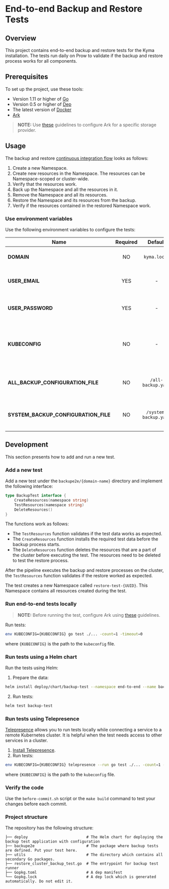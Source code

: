 # End-to-end Backup and Restore Tests

## Overview

This project contains end-to-end backup and restore tests for the Kyma installation. The tests run daily on Prow to validate if the backup and restore process works for all components.
 

## Prerequisites

To set up the project, use these tools:

* Version 1.11 or higher of [Go](https://golang.org/dl/)
* Version 0.5 or higher of [Dep](https://github.com/golang/dep)
* The latest version of [Docker](https://www.docker.com/)
* [Ark](../../../resources/ark/README.md#details)

>**NOTE:** Use [these](../../../docs/backup/docs/03-01-backup-configuration.md) guidelines to configure Ark for a specific storage provider.


## Usage

The backup and restore [continuous integration flow](https://github.com/kyma-project/test-infra/blob/master/prow/scripts/cluster-integration/kyma-gke-end-to-end-test.sh) looks as follows:

1. Create a new Namespace.
2. Create new resources in the Namespace. The resources can be Namespace-scoped or cluster-wide.
3. Verify that the resources work.
4. Back up the Namespace and all the resources in it.
5. Remove the Namespace and all its resources.
6. Restore the Namespace and its resources from the backup.
7. Verify if the resources contained in the restored Namespace work.

### Use environment variables

Use the following environment variables to configure the tests:

| Name | Required | Default | Description |
|-----|:---------:|:--------:|------------|
| **DOMAIN** | NO | `kyma.local` | The domain where Kyma runs. |
| **USER_EMAIL** | YES | - | The email address for authentication in Dex. |
| **USER_PASSWORD** | YES | - | The password for authentication in Dex. |
| **KUBECONFIG** | NO | - | The path to the `kubeconfig` file needed to run tests outside the cluster. |
| **ALL_BACKUP_CONFIGURATION_FILE** | NO | `/all-backup.yaml` | The path to the `all-backup` configuration file. |
| **SYSTEM_BACKUP_CONFIGURATION_FILE** | NO | `/system-backup.yaml` | The path to the `system-backup` configuration file. |


## Development

This section presents how to add and run a new test. 

### Add a new test

Add a new test under the `backupe2e/{domain-name}` directory and implement the following interface:

```go
type BackupTest interface {
    CreateResources(namespace string)
    TestResources(namespace string)
    DeleteResources()
}
```
The functions work as follows:

- The `TestResources` function validates if the test data works as expected. 
- The `CreateResources` function installs the required test data before the backup process starts.
- The `DeleteResources` function deletes the resources that are a part of the cluster before executing the test. The resources need to be deleted to test the restore process.

After the pipeline executes the backup and restore processes on the cluster, the `TestResources` function validates if the restore worked as expected.

The test creates a new Namespace called `restore-test-{UUID}`. This Namespace contains all resources created during the test.

### Run end-to-end tests locally

> **NOTE:** Before running the test, configure Ark using [these](../../../docs/backup/docs/03-01-backup-configuration.md) guidelines.

Run tests:
```bash
env KUBECONFIG={KUBECONFIG} go test ./... -count=1 -timeout=0
```
where `{KUBECONFIG}` is the path to the `kubeconfig` file.

### Run tests using a Helm chart

Run the tests using Helm:

1. Prepare the data:

```bash
helm install deploy/chart/backup-test --namespace end-to-end --name backup-test
```
2. Run tests:

```bash
helm test backup-test
```

### Run tests using Telepresence
[Telepresence](https://www.telepresence.io/) allows you to run tests locally while connecting a service to a remote Kubernetes cluster. It is helpful when the test needs access to other services in a cluster.

1. [Install Telepresence](https://www.telepresence.io/reference/install).
2. Run tests:
```bash
env KUBECONFIG={KUBECONFIG} telepresence --run go test ./... -count=1 -timeout=0
```
where `{KUBECONFIG}` is the path to the `kubeconfig` file.

### Verify the code

Use the `before-commit.sh` script or the `make build` command to test your changes before each commit.

### Project structure

The repository has the following structure:

```
├── deploy                          # The Helm chart for deploying the backup test application with configuration
├── backupe2e                       # The package where backup tests are defined. Put your test here.
├── utils                           # The directory which contains all secondary Go packages.
├── restore_cluster_backup_test.go  # The entrypoint for backup test runner
├── Gopkg.toml                      # A dep manifest
└── Gopkg.lock                      # A dep lock which is generated automatically. Do not edit it.

```
